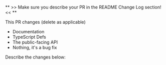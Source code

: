** >> Make sure you describe your PR in the README Change Log section! << **

This PR changes (delete as applicable)

* Documentation
* TypeScript Defs
* The public-facing API
* Nothing, it's a bug fix

Describe the changes below:


